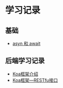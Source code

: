 # 学习记录

## 基础
  
- [asyn 和 await](https://github.com/EmperorZzl/mukeStudy/blob/main/koa-intro/async_await/README-KOA-INTRO-async-await.md)

## 后端学习记录

- [Koa框架介绍](https://github.com/EmperorZzl/mukeStudy/blob/main/koa-intro/README-KOA-INTRO.md)
- [Koa框架—RESTfu接口](https://github.com/EmperorZzl/mukeStudy/blob/main/koa-intro/koa_RESTful/README-KOA-RESTful.md)

